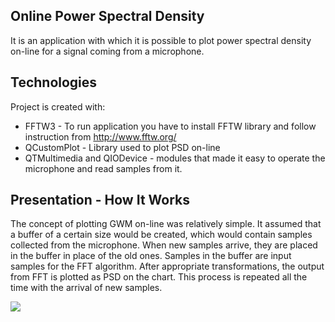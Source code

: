 ## Online Power Spectral Density
It is an application with which it is possible to plot power spectral density on-line for a signal coming from a microphone.
	
## Technologies
Project is created with:
* FFTW3 - To run application you have to install FFTW library and follow instruction from http://www.fftw.org/
* QCustomPlot - Library used to plot PSD on-line
* QTMultimedia and QIODevice - modules that made it easy to operate the microphone and read samples from it.

## Presentation - How It Works

The concept of plotting GWM on-line was relatively simple. It assumed that a buffer of a certain size would be created, which would contain samples collected from the microphone. When new 
samples arrive, they are placed in the buffer in place of the old ones. Samples in the buffer are input samples for the FFT algorithm. 
After appropriate transformations, the output from FFT is plotted as PSD on the chart. This process is repeated all the time with the arrival of new samples.

![](video.gif)
